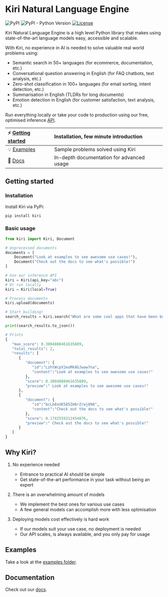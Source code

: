 # Kiri Natural Language Engine

![PyPI](https://img.shields.io/pypi/v/kiri) ![PyPI - Python Version](https://img.shields.io/pypi/pyversions/kiri) [![License](https://img.shields.io/badge/License-Apache%202.0-blue.svg)](https://opensource.org/licenses/Apache-2.0)

Kiri Natural Language Engine is a high level Python library that makes using state-of-the-art language models easy, accessible and scalable.

With Kiri, no experience in AI is needed to solve valuable real world problems using:

- Semantic search in 50+ languages (for ecommerce, documentation, etc.)
- Conversational question answering in English (for FAQ chatbots, text analysis, etc.)
- Zero-shot classification in 100+ languages (for email sorting, intent detection, etc.)
- Summarisation in English (TLDRs for long documents)
- Emotion detection in English (for customer satisfaction, text analysis, etc.)

Run everything locally or take your code to production using our free, optimised inference [API](https://kiri.ai).

| ⚡ [Getting started](#getting-started)                            | Installation, few minute introduction     |
| :---------------------------------------------------------------- | :---------------------------------------- |
| 💡 [Examples](https://github.com/kiri-ai/kiri/tree/main/examples) | Sample problems solved using Kiri         |
| 📙 [Docs](https://kiri.readthedocs.io/en/latest/)                 | In-depth documentation for advanced usage |

## Getting started

### Installation

Install Kiri via PyPi:

```bash
pip install kiri
```

### Basic usage

```python
from kiri import Kiri, Document

# Unprocessed documents
documents = [
    Document("Look at examples to see awesome use cases!"),
    Document("Check out the docs to see what's possible!")
]

# Use our inference API
kiri = Kiri(api_key="abc")
# Or run locally
kiri = Kiri(local=True)

# Process documents
kiri.upload(documents)

# Start building!
search_results = kiri.search("What are some cool apps that have been built?")

print(search_results.to_json())

# Prints
{
   "max_score": 0.3804888461635889,
   "total_results": 2,
   "results": [
      {
         "document": {
            "id":"LzhtWcpV2eoMk8GJwaw7na",
            "content":"Look at examples to see awesome use cases!"
         },
         "score": 0.3804888461635889,
         "preview":" Look at examples to see awesome use cases!"
      },
      {
         "document": {
            "id":"bcLb8xUK585Zm6rZrwj89A",
            "content":"Check out the docs to see what's possible!"
         },
         "score": 0.1742559312454076,
         "preview":" Check out the docs to see what's possible!"
      }
   ]
}

```

## Why Kiri?

1. No experience needed

   - Entrance to practical AI should be simple
   - Get state-of-the-art performance in your task without being an expert

2. There is an overwhelming amount of models

   - We implement the best ones for various use cases
   - A few general models can accomplish more with less optimisation

3. Deploying models cost effectively is hard work
   - If our models suit your use case, no deployment is needed
   - Our API scales, is always available, and you only pay for usage

## Examples

Take a look at the [examples folder](https://github.com/kiri-ai/kiri/tree/main/examples).

## Documentation

Check out our [docs](https://kiri.readthedocs.io/en/latest/).
